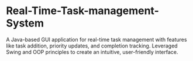 # Real-Time-Task-management-System
A Java-based GUI application for real-time task management with features like task addition, priority updates, and completion tracking. Leveraged Swing and OOP principles to create an intuitive, user-friendly interface.
